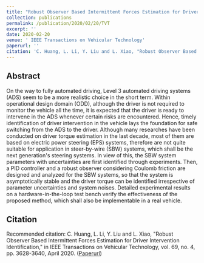 ```yaml
---
title: "Robust Observer Based Intermittent Forces Estimation for Driver Intervention Identification"
collection: publications
permalink: /publication/2020/02/20/TVT
excerpt: ''
date: 2020-02-20
venue: ' IEEE Transactions on Vehicular Technology'
paperurl: ''
citation: 'C. Huang, L. Li, Y. Liu and L. Xiao, "Robust Observer Based Intermittent Forces Estimation for Driver Intervention Identification," in IEEE Transactions on Vehicular Technology, vol. 69, no. 4, pp. 3628-3640, April 2020.'
---
```


## Abstract
On the way to fully automated driving, Level 3 automated driving systems (ADS) seem to be a more realistic choice in the short term. Within operational design domain (ODD), although the driver is not required to monitor the vehicle all the time, it is expected that the driver is ready to intervene in the ADS whenever certain risks are encountered. Hence, timely identification of driver intervention in the vehicle lays the foundation for safe switching from the ADS to the driver. Although many researches have been conducted on driver torque estimation in the last decade, most of them are based on electric power steering (EPS) systems, therefore are not quite suitable for application in steer-by-wire (SBW) systems, which shall be the next generation's steering systems. In view of this, the SBW system parameters with uncertainties are first identified through experiments. Then, a PID controller and a robust observer considering Coulomb friction are designed and analyzed for the SBW systems, so that the system is asymptotically stable and the driver torque can be identified irrespective of parameter uncertainties and system noises. Detailed experimental results on a hardware-in-the-loop test bench verify the effectiveness of the proposed method, which shall also be implementable in a real vehicle.

## Citation
Recommended citation: C. Huang, L. Li, Y. Liu and L. Xiao, "Robust Observer Based Intermittent Forces Estimation for Driver Intervention Identification," in IEEE Transactions on Vehicular Technology, vol. 69, no. 4, pp. 3628-3640, April 2020. ([Paperurl](https://ieeexplore.ieee.org/document/9005229))
